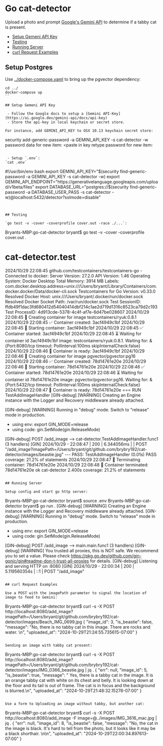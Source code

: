 # Go cat-detector

Upload a photo and prompt [Google's Gemini API](https://ai.google.dev/gemini-api/docs) to determine if a tabby cat is present.

  - [Setup Gemeni API Key](#setup-gemeni-api-key)
  - [Testing](#testing)
  - [Running Server](#running-server)
  - [curl Request Examples](#curl-request-examples)


## Setup Postgres

Use [../docker-compose.yaml](../docker-compose.yaml) to bring up the pgvector dependency:
```
cd ../
docker-compose up
``

## Setup Gemeni API Key

 - Follow the Google docs to setup a [Gemini API-Key](https://ai.google.dev/gemini-api/docs/api-key)
 - Store the api-key in local keychain or secret store.

For instance, add GEMINI_API_KEY to OSX 10.13 keychain secret store:
```
security add-generic-password -a GEMINI_API_KEY -s cat-detector -w
password data for new item: <paste in key
retype password for new item:
```

 - Setup `.env`:
`cat .env`
```
#!/usr/bin/env bash
export GEMINI_API_KEY="$(security find-generic-password -a GEMINI_API_KEY -s cat-detector -w)
export GEMINI_API_ENDPOINT="https://generativelanguage.googleapis.com/upload/v1beta/files"
export DATABASE_URL="postgres://$(security find-generic-password -a DATABASE_USER_PASS  -s cat-detector -w)@localhost:5432/detector?sslmode=disable"
```


## Testing

`go test -v -cover -coverprofile cover.out -race ./...`:
```
Bryants-MBP:go-cat-detector bryant$ go test -v -cover -coverprofile cover.out .
# cat-detector.test
2024/10/29 22:08:45 github.com/testcontainers/testcontainers-go - Connected to docker:
  Server Version: 27.2.0
  API Version: 1.46
  Operating System: Docker Desktop
  Total Memory: 3914 MB
  Labels:
    com.docker.desktop.address=unix:///Users/bryant/Library/Containers/com.docker.docker/Data/docker-cli.sock
  Testcontainers for Go Version: v0.33.0
  Resolved Docker Host: unix:///Users/bryant/.docker/run/docker.sock
  Resolved Docker Socket Path: /var/run/docker.sock
  Test SessionID: ffdb49f1dac3fd680412d54040414dbf214c1ae2d719d1316c8523ca79d2c193
  Test ProcessID: 4d913cde-5378-4c4f-af7e-6d47be028607
2024/10/29 22:08:45 🐳 Creating container for image testcontainers/ryuk:0.8.1
2024/10/29 22:08:45 ✅ Container created: 3acf4949c1bf
2024/10/29 22:08:45 🐳 Starting container: 3acf4949c1bf
2024/10/29 22:08:45 ✅ Container started: 3acf4949c1bf
2024/10/29 22:08:45 ⏳ Waiting for container id 3acf4949c1bf image: testcontainers/ryuk:0.8.1. Waiting for: &{Port:8080/tcp timeout:<nil> PollInterval:100ms skipInternalCheck:false}
2024/10/29 22:08:46 🔔 Container is ready: 3acf4949c1bf
2024/10/29 22:08:46 🐳 Creating container for image pgvector/pgvector:pg16
2024/10/29 22:08:46 ✅ Container created: 78d14761e20e
2024/10/29 22:08:46 🐳 Starting container: 78d14761e20e
2024/10/29 22:08:46 ✅ Container started: 78d14761e20e
2024/10/29 22:08:46 ⏳ Waiting for container id 78d14761e20e image: pgvector/pgvector:pg16. Waiting for: &{Port:5432/tcp timeout:<nil> PollInterval:100ms skipInternalCheck:false}
2024/10/29 22:08:47 🔔 Container is ready: 78d14761e20e
=== RUN   TestAddImageHandler
[GIN-debug] [WARNING] Creating an Engine instance with the Logger and Recovery middleware already attached.

[GIN-debug] [WARNING] Running in "debug" mode. Switch to "release" mode in production.
 - using env:	export GIN_MODE=release
 - using code:	gin.SetMode(gin.ReleaseMode)

[GIN-debug] POST   /add_image                --> cat-detector.TestAddImageHandler.func1 (3 handlers)
[GIN] 2024/10/29 - 22:08:47 | 200 |    6.344056ms |                 | POST     "/add_image?imagePath=/Users/bryant/git/github.com/brybry192/cat-detector/images/beastie.jpg"
--- PASS: TestAddImageHandler (0.01s)
PASS
coverage: 21.2% of statements
2024/10/29 22:08:47 🐳 Terminating container: 78d14761e20e
2024/10/29 22:08:48 🚫 Container terminated: 78d14761e20e
ok  	cat-detector	2.400s	coverage: 21.2% of statements
```

## Running Server

Setup config and start go http server:
```
Bryants-MBP:go-cat-detector bryant$ source .env
Bryants-MBP:go-cat-detector bryant$ go run .
[GIN-debug] [WARNING] Creating an Engine instance with the Logger and Recovery middleware already attached.
[GIN-debug] [WARNING] Running in "debug" mode. Switch to "release" mode in production.
 - using env:	export GIN_MODE=release
 - using code:	gin.SetMode(gin.ReleaseMode)

[GIN-debug] POST   /add_image                --> main.main.func1 (3 handlers)
[GIN-debug] [WARNING] You trusted all proxies, this is NOT safe. We recommend you to set a value.
Please check https://pkg.go.dev/github.com/gin-gonic/gin#readme-don-t-trust-all-proxies for details.
[GIN-debug] Listening and serving HTTP on :8080
[GIN] 2024/10/29 - 22:00:34 | 200 |  5.119560354s |             ::1 | POST     "/add_image"
```

## curl Request Examples

Use a POST with the imagePath parameter to signal the location of image to feed to Gemini:
```
Bryants-MBP:go-cat-detector bryant$ curl -s -X POST http://localhost:8080/add_image?imagePath=/Users/bryant/git/github.com/brybry192/cat-detector/images/Beach_IMG_0699.jpg
{
  "image_id": 3,
  "is_beastie": false,
  "message":  "No, there is no tabby cat in this image. There are rocks and water.  \n",
  "uploaded_at": "2024-10-29T21:24:55.735615-07:00"
}
```

Sending an image with tabby cat present:
```
Bryants-MBP:go-cat-detector bryant$ curl -s -X POST http://localhost:8080/add_image?imagePath=/Users/bryant/git/github.com/brybry192/cat-detector/images/IMG_0366_beastie.jpg | jq .
{
  "err": null,
  "image_id": 5,
  "is_beastie": true,
  "message": " Yes, there is a tabby cat in the image. It is an orange tabby cat with white on its chest and belly. It is looking down at the floor and its tail is out of frame. The cat is in focus and the background is blurred.\n",
  "uploaded_at": "2024-10-29T21:48:32.15276-07:00"
}
```

Use a form to Uploading an image without tabby, but another cat:
```
Bryants-MBP:go-cat-detector bryant$ curl -s  -X POST http://localhost:8080/add_image -F image=@../images/IMG_3616_mac.jpg  | jq .
{
  "err": null,
  "image_id": 8,
  "is_beastie": false,
  "message": "No, the cat in the image is black.  It's hard to tell from the photo, but it looks like it may be a black shorthair. \n\n",
  "uploaded_at": "2024-10-29T22:00:34.897613-07:00"
}
```
